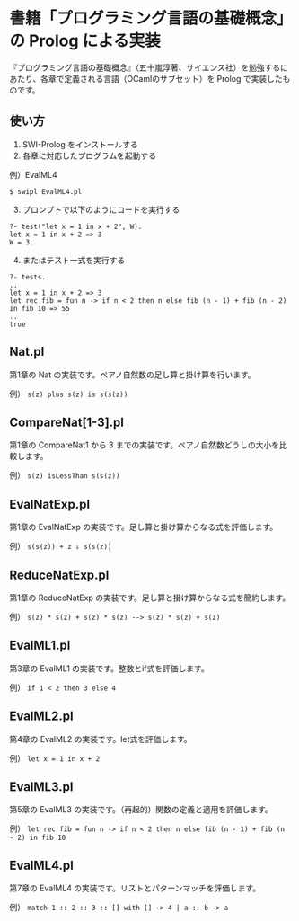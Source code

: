 # 書籍「プログラミング言語の基礎概念」の Prolog による実装

『プログラミング言語の基礎概念』（五十嵐淳著、サイエンス社）を勉強するにあたり、各章で定義される言語（OCamlのサブセット）を Prolog で実装したものです。

## 使い方

1. SWI-Prolog をインストールする
2. 各章に対応したプログラムを起動する

例）EvalML4
```
$ swipl EvalML4.pl
```
3. プロンプトで以下のようにコードを実行する
```
?- test("let x = 1 in x + 2", W).
let x = 1 in x + 2 => 3
W = 3.
```
4. またはテスト一式を実行する
```
?- tests.
..
let x = 1 in x + 2 => 3
let rec fib = fun n -> if n < 2 then n else fib (n - 1) + fib (n - 2) in fib 10 => 55
..
true
```

## Nat.pl

第1章の Nat の実装です。ペアノ自然数の足し算と掛け算を行います。

例）
```s(z) plus s(z) is s(s(z))```

## CompareNat[1-3].pl

第1章の CompareNat1 から 3 までの実装です。ペアノ自然数どうしの大小を比較します。

例）
```s(z) isLessThan s(s(z))```

## EvalNatExp.pl

第1章の EvalNatExp の実装です。足し算と掛け算からなる式を評価します。

例）
```s(s(z)) + z ⇓ s(s(z))```

## ReduceNatExp.pl

第1章の ReduceNatExp の実装です。足し算と掛け算からなる式を簡約します。

例）
```s(z) * s(z) + s(z) * s(z) --> s(z) * s(z) + s(z)```

## EvalML1.pl

第3章の EvalML1 の実装です。整数とif式を評価します。

例）
```if 1 < 2 then 3 else 4```

## EvalML2.pl

第4章の EvalML2 の実装です。let式を評価します。

例）
```let x = 1 in x + 2```

## EvalML3.pl

第5章の EvalML3 の実装です。（再起的）関数の定義と適用を評価します。

例）
```let rec fib = fun n -> if n < 2 then n else fib (n - 1) + fib (n - 2) in fib 10```

## EvalML4.pl

第7章の EvalML4 の実装です。リストとパターンマッチを評価します。

例）
```match 1 :: 2 :: 3 :: [] with [] -> 4 | a :: b -> a```